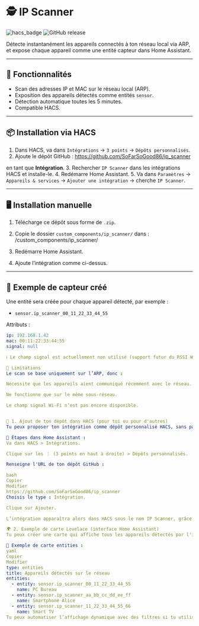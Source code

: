 # 🕵️ IP Scanner

![hacs_badge](https://img.shields.io/badge/HACS-Custom-orange.svg)
![GitHub release](https://img.shields.io/github/v/release/SoFarSoGood86/ip_scanner)

Détecte instantanément les appareils connectés à ton réseau local via ARP, et expose chaque appareil comme une entité capteur dans Home Assistant.

---

## 🔧 Fonctionnalités

- Scan des adresses IP et MAC sur le réseau local (ARP).
- Exposition des appareils détectés comme entités `sensor`.
- Détection automatique toutes les 5 minutes.
- Compatible HACS.

---

## 📦 Installation via HACS

1. Dans HACS, va dans `Intégrations` → `3 points` → `Dépôts personnalisés`.
2. Ajoute le dépôt GitHub : https://github.com/SoFarSoGood86/ip_scanner

en tant que **Intégration**.
3. Rechercher `IP Scanner` dans les intégrations HACS et installe-le.
4. Redémarre Home Assistant.
5. Va dans `Paramètres` → `Appareils & services` → `Ajouter une intégration` → cherche `IP Scanner`.

---

## 🖥️ Installation manuelle

1. Télécharge ce dépôt sous forme de `.zip`.
2. Copie le dossier `custom_components/ip_scanner/` dans : <config>/custom_components/ip_scanner/

3. Redémarre Home Assistant.
4. Ajoute l’intégration comme ci-dessus.

---

## 📡 Exemple de capteur créé

Une entité sera créée pour chaque appareil détecté, par exemple :

- `sensor.ip_scanner_00_11_22_33_44_55`

Attributs :

```yaml
ip: 192.168.1.42
mac: 00:11:22:33:44:55
signal: null

ℹ️ Le champ signal est actuellement non utilisé (support futur du RSSI Wi-Fi envisagé).

🚧 Limitations
Le scan se base uniquement sur l’ARP, donc :

Nécessite que les appareils aient communiqué récemment avec le réseau.

Ne fonctionne que sur le même sous-réseau.

Le champ signal Wi-Fi n’est pas encore disponible.


🧩 1. Ajout de ton dépôt dans HACS (pour toi ou pour d'autres)
Tu peux proposer ton intégration comme dépôt personnalisé HACS, sans passer par l'organisation officielle. Voici comment :

🔧 Étapes dans Home Assistant :
Va dans HACS > Intégrations.

Clique sur les ⋮ (3 points en haut à droite) > Dépôts personnalisés.

Renseigne l'URL de ton dépôt GitHub :

bash
Copier
Modifier
https://github.com/SoFarSoGood86/ip_scanner
Choisis le type : Intégration.

Clique sur Ajouter.

L’intégration apparaîtra alors dans HACS sous le nom IP Scanner, grâce à hacs.json.

🌍 2. Exemple de carte Lovelace (interface Home Assistant)
Tu peux créer une carte qui affiche tous les appareils détectés par l'intégration.

🧱 Exemple de carte entities :
yaml
Copier
Modifier
type: entities
title: Appareils détectés sur le réseau
entities:
  - entity: sensor.ip_scanner_00_11_22_33_44_55
    name: PC Bureau
  - entity: sensor.ip_scanner_aa_bb_cc_dd_ee_ff
    name: Smartphone Alice
  - entity: sensor.ip_scanner_11_22_33_44_55_66
    name: Smart TV
Tu peux automatiser l’affichage dynamique avec des filtres si tu utilises des noms dynamiques ou un groupement de sensors.
